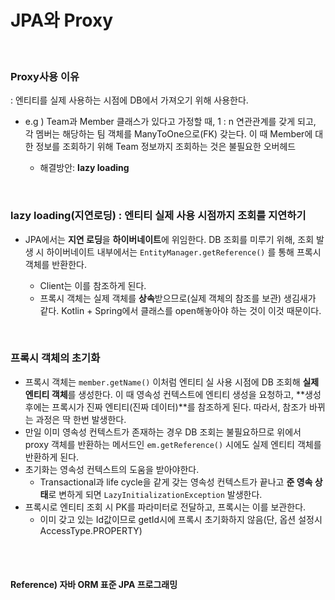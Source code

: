 # JPA와 Proxy

<br>

### Proxy사용 이유

: 엔티티를 실제 사용하는 시점에 DB에서 가져오기 위해 사용한다.

* e.g ) Team과 Member 클래스가 있다고 가정할 때, 1 : n 연관관계를 갖게 되고, 각 멤버는 해당하는 팀 객체를 ManyToOne으로(FK) 갖는다. 이 때 Member에 대한 정보를 조회하기 위해 Team 정보까지 조회하는 것은 불필요한 오버헤드

  * 해결방안: **lazy loading**


<br>

### lazy loading(지연로딩) : 엔티티 실제 사용 시점까지 조회를 지연하기

* JPA에서는 **지연 로딩**을 **하이버네이트**에 위임한다. DB 조회를 미루기 위해, 조회 발생 시 하이버네이트 내부에서는 `EntityManager.getReference()` 를 통해 프록시 객체를 반환한다.

  * Client는 이를 참조하게 된다.
  * 프록시 객체는 실제 객체를 **상속**받으므로(실제 객체의 참조를 보관) 생김새가 같다. Kotlin + Spring에서 클래스를 open해놓아야 하는 것이 이것 때문이다.

<br>

### **프록시 객체의 초기화** 

* 프록시 객체는 `member.getName()` 이처럼 엔티티 실 사용 시점에 DB 조회해 **실제 엔티티 객체**를 생성한다. 이 때 영속성 컨텍스트에 엔티티 생성을 요청하고, **생성 후에는 프록시가 진짜 엔티티(진짜 데이터)**를 참조하게 된다. 따라서, 참조가 바뀌는 과정은 딱 한번 발생한다.
* 만일 이미 영속성 컨텍스트가 존재하는 경우 DB 조회는 불필요하므로 위에서 proxy 객체를 반환하는 메서드인 `em.getReference()` 시에도 실제 엔티티 객체를 반환하게 된다.
* 초기화는 영속성 컨텍스트의 도움을 받아야한다.
  * Transactional과 life cycle을 같게 갖는 영속성 컨텍스트가 끝나고 **준 영속 상태**로 변하게 되면 `LazyInitializationException` 발생한다.
* 프록시로 엔티티 조회 시 PK를 파라미터로 전달하고, 프록시는 이를 보관한다.
  * 이미 갖고 있는 Id값이므로 getId시에 프록시 초기화하지 않음(단, 옵션 설정시 AccessType.PROPERTY)

<br><br>

#### Reference) 자바 ORM 표준 JPA 프로그래밍 

